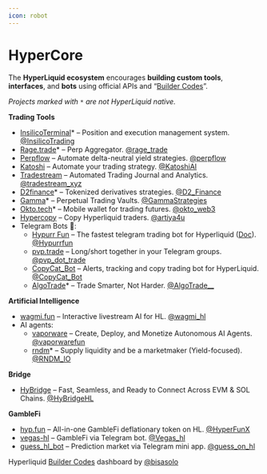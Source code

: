 ```yaml
---
icon: robot
---
```


# HyperCore

The **HyperLiquid ecosystem** encourages **building custom tools**, **interfaces**, and **bots** using official APIs and “[Builder Codes](https://x.com/xulian_hl/status/1910188302579458173)”.

_Projects marked with `*` are not HyperLiquid native._

**Trading Tools**

* [InsilicoTerminal](https://insilicoterminal.com/#/)\* – Position and execution management system. [@InsilicoTrading](https://x.com/InsilicoTrading)
* [Rage.trade](https://www.rage.trade/)\* – Perp Aggregator. [@rage\_trade](https://x.com/rage_trade)
* [Perpflow](https://perpflow.xyz/) – Automate delta-neutral yield strategies. [@perpflow](https://x.com/perpflow)
* [Katoshi](https://katoshi.ai/) – Automate your trading strategy. [@KatoshiAI](https://x.com/KatoshiAI)
* [Tradestream](https://tradestream.xyz/sign-up) – Automated Trading Journal and Analytics. [@tradestream\_xyz](https://x.com/tradestream_xyz)
* [D2finance](https://d2.finance/strategies)\* – Tokenized derivatives strategies. [@D2\_Finance](https://x.com/D2_Finance)
* [Gamma](https://app.gamma.xyz/perps?utm_source=\&utm_medium=affiliate_social\&utm_campaign=perps)\* – Perpetual Trading Vaults. [@GammaStrategies](https://x.com/GammaStrategies)
* [Okto.tech](https://www.okto.tech/wallet)\* – Mobile wallet for trading futures. [@okto\_web3](https://x.com/Okto_web3)
* [Hypercopy](https://hypercopy.xyz/) – Copy Hyperliquid traders.  [@artiya4u](https://github.com/artiya4u/hypercopy-xyz)
* Telegram Bots 🤖:
  * [Hypurr Fun](https://hypurr.fun/) – The fastest telegram trading bot for Hyperliquid ([Doc](https://hypurr-fun.gitbook.io/hypurr-fun-docs)). [@Hypurrfun](https://x.com/Hypurrfun)
  * [pvp.trade](https://pvp.trade/) – Long/short together in your Telegram groups. [@pvp\_dot\_trade](https://x.com/pvp_dot_trade)
  * [CopyCat\_Bot](https://t.me/CopyCat_bot_Chat) – Alerts, tracking and copy trading bot for HyperLiquid. [@CopyCat\_Bot](https://x.com/CopyCat_Bot)
  * [AlgoTrade](https://www.algotrade.biz/)\* – Trade Smarter, Not Harder. [@AlgoTrade\_\_](https://x.com/AlgoTrade__)

**Artificial Intelligence**

* [wagmi.fun](https://wa.gmi.fun/) – Interactive livestream AI for HL. [@wagmi\_hl](https://x.com/wagmi_hl)
* AI agents:
  * [vaporware](https://alpha.vaporware.fun/) – Create, Deploy, and Monetize Autonomous AI Agents. [@vaporwarefun](https://x.com/vaporwarefun)
  * [rndm](https://www.rndm.io/)\* – Supply liquidity and be a marketmaker (Yield-focused). [@RNDM\_IO](https://x.com/RNDM_IO)

**Bridge**

* [HyBridge](https://hybridge.xyz/) – Fast, Seamless, and Ready to Connect Across EVM & SOL Chains. [@HyBridgeHL](https://x.com/HyBridgeHL)

**GambleFi**

* [hyp.fun](https://hyp.fun/) – All-in-one GambleFi deflationary token on HL. [@HyperFunX](https://x.com/HyperFunX)
* [vegas-hl](https://vegas-hl.com/) – GambleFi via Telegram bot. [@Vegas\_hl](https://x.com/Vegas_HL)
* [guess\_hl\_bot](https://t.me/guess_hl_bot) – Prediction market via Telegram mini app.  [@guess\_on\_hl](https://x.com/guess_on_hl)

Hyperliquid [Builder Codes](https://hypebuilders.xyz/) dashboard by [@bisasolo](https://x.com/bisasolo/status/1921907211921658153)
